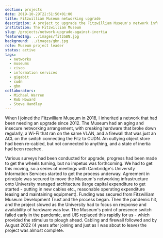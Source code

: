 ```yaml
---
section: projects
date: 2019-10-29T22:51:56+01:00
title: Fitzwilliam Museum networking upgrade
description: A project to upgrade the Fitzwilliam Museum's network infrastructure
institution: The Fitzwilliam Museum
slug: /projects/network-upgrade-against-inertia
featuredImg: ../images/fitzGBN.jpg
background: ../images/gbn.jpg
role: Museum project leader
status: active
tags:
  - networks
  - museums
  - cisco
  - information services
  - gigabit 
  - cudn
  - gbn
collaborators:
  - Michael Warren 
  - Rob Howard
  - Steve Handley
---
```

When I joined the Fitzwilliam Museum in 2018, I inherited a network that had been needing an upgrade 
since 2012. The Museum had an aging and insecure networking arrangement, with creaking hardware that broke down 
regularly, a Wi-Fi that ran on the same VLAN,  and a firewall that was just an ACL on the switch connecting the Fitz to CUDN. An outlying object 
store had been re-cabled, but not connected to anything, and a state of inertia had been reached. 

Various surveys had been conducted for upgrade, progress had been made to get the wheels turning, but no impetus was 
forthcoming. We had to get this moving, so a series of meetings with Cambridge's University Information Services started 
to get the process underway. Agreement in principle was secured to move the Museum's networking 
infrastructure onto University managed architecture (large capital expenditure to get started - putting in new cables etc., reasonable 
operating expenditure leasing and maintaining equipment). Funding was secured from Fitzwilliam Museum Development Trust and the 
process began. Then the pandemic hit, and the project slowed as the University had to focus on response and availability of hardware 
was low. The Museum's point of presence switch failed early in the pandemic, and UIS replaced this rapidly for us - which provided the 
stimulus to plough ahead. Cabling and firewall followed and by August 2022 (4 years after joining and just as I was about to leave)
the project was almost complete. 

